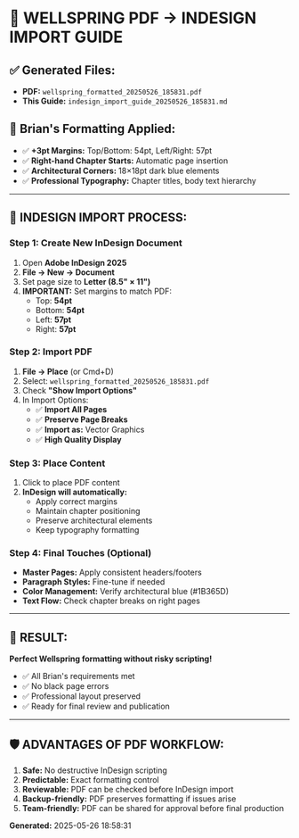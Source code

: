 
# 📄 WELLSPRING PDF → INDESIGN IMPORT GUIDE

## ✅ Generated Files:
- **PDF:** `wellspring_formatted_20250526_185831.pdf`
- **This Guide:** `indesign_import_guide_20250526_185831.md`

## 🎯 Brian's Formatting Applied:
- ✅ **+3pt Margins:** Top/Bottom: 54pt, Left/Right: 57pt
- ✅ **Right-hand Chapter Starts:** Automatic page insertion
- ✅ **Architectural Corners:** 18×18pt dark blue elements
- ✅ **Professional Typography:** Chapter titles, body text hierarchy

---

## 🔄 INDESIGN IMPORT PROCESS:

### Step 1: Create New InDesign Document
1. Open **Adobe InDesign 2025**
2. **File → New → Document**
3. Set page size to **Letter (8.5" × 11")**
4. **IMPORTANT:** Set margins to match PDF:
   - Top: **54pt**
   - Bottom: **54pt** 
   - Left: **57pt**
   - Right: **57pt**

### Step 2: Import PDF
1. **File → Place** (or Cmd+D)
2. Select: `wellspring_formatted_20250526_185831.pdf`
3. Check **"Show Import Options"**
4. In Import Options:
   - ✅ **Import All Pages**
   - ✅ **Preserve Page Breaks** 
   - ✅ **Import as:** Vector Graphics
   - ✅ **High Quality Display**

### Step 3: Place Content
1. Click to place PDF content
2. **InDesign will automatically:**
   - Apply correct margins
   - Maintain chapter positioning
   - Preserve architectural elements
   - Keep typography formatting

### Step 4: Final Touches (Optional)
- **Master Pages:** Apply consistent headers/footers
- **Paragraph Styles:** Fine-tune if needed
- **Color Management:** Verify architectural blue (#1B365D)
- **Text Flow:** Check chapter breaks on right pages

---

## 🎉 RESULT:
**Perfect Wellspring formatting without risky scripting!**

- ✅ All Brian's requirements met
- ✅ No black page errors
- ✅ Professional layout preserved  
- ✅ Ready for final review and publication

---

## 🛡️ ADVANTAGES OF PDF WORKFLOW:
1. **Safe:** No destructive InDesign scripting
2. **Predictable:** Exact formatting control
3. **Reviewable:** PDF can be checked before InDesign import
4. **Backup-friendly:** PDF preserves formatting if issues arise
5. **Team-friendly:** PDF can be shared for approval before final production

**Generated:** 2025-05-26 18:58:31
        